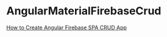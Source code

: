 # AngularMaterialFirebaseCrud

[How to Create Angular Firebase SPA CRUD App](https://www.positronx.io/create-angular-firebase-crud-app-with-angular-material/)